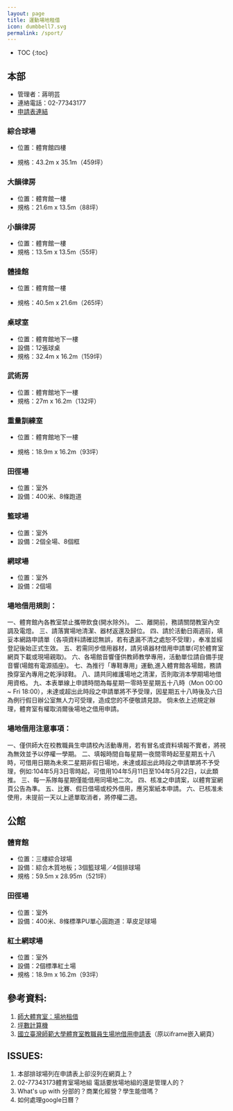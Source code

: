```yaml
---
layout: page
title: 運動場地租借
icon: dumbbell7.svg
permalink: /sport/
---
```


* TOC
{:toc}

## 本部
- 管理者：蔣明芸
- 連絡電話：02-77343177
- [申請表連結](https://docs.google.com/forms/d/1t6y4H_FxsgYH46eHeqNueL5b0FzqDET9yJqA1xKjL_o/viewform)

### 綜合球場
- 位置：體育館四樓
<!--- 設備：<br/>-->
- 規格：43.2m x 35.1m（459坪）

### 大韻律房
- 位置：體育館一樓
- 規格：21.6m x 13.5m（88坪）

### 小韻律房
- 位置：體育館一樓
- 規格：13.5m x 13.5m（55坪）

### 體操館
- 位置：體育館一樓
<!--- 設備：<br/>-->
- 規格：40.5m x 21.6m（265坪）

### 桌球室
- 位置：體育館地下一樓<br/>
- 設備：12張球桌
- 規格：32.4m x 16.2m（159坪）

### 武術房
- 位置：體育館地下一樓
- 規格：27m x 16.2m（132坪）

### 重量訓練室
- 位置：體育館地下一樓
<!--- 設備：-->
- 規格：18.9m x 16.2m（93坪）

### 田徑場
- 位置：室外
- 設備：400米、8條跑道

### 籃球場
- 位置：室外
- 設備：2個全場、8個框

### 網球場
- 位置：室外
- 設備：2個場

### 場地借用規則：

一、體育館內各教室禁止攜帶飲食(開水除外)。
二、離開前，務請關閉教室內空調及電燈。
三、請落實場地清潔、器材返還及歸位。
四、請於活動日兩週前，填妥本網路申請單（各項資料請確認無誤，若有遺漏不清之處恕不受理），奉准並經登記後始正式生效。
五、若需同步借用器材，請另填器材借用申請單(可於體育室網頁下載或現場親取)。
六、各場館音響僅供教師教學專用，活動單位請自備手提音響(場館有電源插座)。
七、為推行「專鞋專用」運動,進入體育館各場館，務請換穿室內專用之乾淨球鞋。
八、請共同維護場地之清潔，否則取消本學期場地借用資格。
九、本表單線上申請時間為每星期一零時至星期五十八時（Mon 00:00 ~ Fri 18:00），未達或超出此時段之申請單將不予受理，因星期五十八時後及六日為例行假日辦公室無人力可受理，造成您的不便敬請見諒。
倘未依上述規定辦理，體育室有權取消爾後場地之借用申請。



### 場地借用注意事項：
一、僅供師大在校教職員生申請校內活動專用，若有冒名或資料填報不實者，將視為無效並予以停權一學期。
二、填報時間自每星期一夜間零時起至星期五十八時，可借用日期為未來二星期非假日場地，未達或超出此時段之申請單將不予受理，例如:104年5月3日零時起，可借用104年5月11日至104年5月22日，以此類推。
三、每一系隊每星期僅能借用同場地二次。
四、核准之申請案，以體育室網頁公告為準。
五、比賽、假日借場或校外借用，應另案紙本申請。
六、已核准未使用，未提前一天以上遞單取消者，將停權二週。

## 公館

### 體育館
- 位置：三樓綜合球場
- 設備：綜合木質地板；3個籃球場／4個排球場
- 規格：59.5m x 28.95m（521坪）

### 田徑場
- 位置：室外
- 設備：400米、8條標準PU單心圓跑道：草皮足球場

### 紅土網球場
- 位置：室外
- 設備：2個標準紅土場
- 規格：18.9m x 16.2m（93坪）


## 參考資料:
1. [師大體育室：場地租借](http://www.phr.ntnu.edu.tw/place1/property.php?class=101)
2. [坪數計算機](http://annion.kingbig.idv.tw/tool/?p=329)
3. [國立臺灣師範大學體育室教職員生場地借用申請表](https://docs.google.com/forms/d/1t6y4H_FxsgYH46eHeqNueL5b0FzqDET9yJqA1xKjL_o/viewform)（原以iframe嵌入網頁）

## ISSUES:

1. 本部排球場列在申請表上卻沒列在網頁上？
2. 02-77343173體育室場地組 電話要放場地組的還是管理人的？
3. What's up with 分部的？商業化經營？學生能借嗎？
4. 如何處理google日曆？

